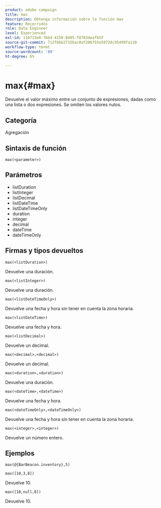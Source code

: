 ```yaml
---
product: adobe campaign
title: max
description: Obtenga información sobre la función max
feature: Recorridos
role: Data Engineer
level: Experienced
exl-id: 116713e0-7bbd-4150-8495-f87034eafb5f
source-git-commit: 712f66b2715bac0af206755e59728c95499fa110
workflow-type: tm+mt
source-wordcount: '89'
ht-degree: 6%

---
```


# max{#max}

Devuelve el valor máximo entre un conjunto de expresiones, dadas como una lista o dos expresiones. Se omiten los valores nulos.

## Categoría

Agregación

## Sintaxis de función

`max(<parameter>)`

## Parámetros

* listDuration
* listInteger
* listDecimal
* listDateTime
* listDateTimeOnly
* duration
* integer
* decimal
* dateTime
* dateTimeOnly

## Firmas y tipos devueltos

`max(<listDuration>)`

Devuelve una duración.

`max(<listInteger>)`

Devuelve una duración.

`max(<listDateTimeOnly>)`

Devuelve una fecha y hora sin tener en cuenta la zona horaria.

`max(<listDateTime>)`

Devuelve una fecha y hora.

`max(<listDecimal>)`

Devuelve un decimal.

`max(<decimal>,<decimal>)`

Devuelve un decimal.

`max(<duration>,<duration>)`

Devuelve una duración.

`max(<dateTime>,<dateTime>)`

Devuelve una fecha y hora.

`max(<dateTimeOnly>,<dateTimeOnly>)`

Devuelve una fecha y hora sin tener en cuenta la zona horaria.

`max(<integer>,<integer>)`

Devuelve un número entero.

## Ejemplos

`max(@{BarBeacon.inventory},5)`

`max([10,3,8])`

Devuelve 10.

`max([10,null,8])`

Devuelve 10.

